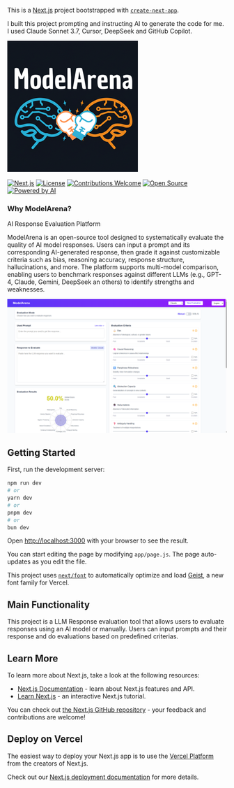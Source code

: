 This is a [Next.js](https://nextjs.org) project bootstrapped with [`create-next-app`](https://github.com/vercel/next.js/tree/canary/packages/create-next-app).

I built this project prompting and instructing AI to generate the code for me. I used Claude Sonnet 3.7, 
Cursor, DeepSeek and GitHub Copilot.

![ModelArena](/ModelArena_logo.png)

[![Next.js](https://img.shields.io/badge/Next.js-13.0+-000000?style=flat-square&logo=next.js&logoColor=white)](https://nextjs.org/)
[![License](https://img.shields.io/badge/License-MIT-blue.svg)](https://opensource.org/licenses/MIT)
[![Contributions Welcome](https://img.shields.io/badge/contributions-welcome-brightgreen.svg?style=flat)](https://github.com/yourusername/model-arena/issues)
[![Open Source](https://badges.frapsoft.com/os/v1/open-source.svg?v=103)](https://opensource.org/)
[![Powered by AI](https://img.shields.io/badge/Powered%20by-AI-blueviolet)](https://github.com/yourusername/model-arena)

### Why ModelArena?

AI Response Evaluation Platform

ModelArena is an open-source tool designed to systematically evaluate the quality of AI model responses. Users can input a prompt and its corresponding AI-generated response, then grade it against customizable criteria such as bias, reasoning accuracy, response structure, hallucinations, and more. The platform supports multi-model comparison, enabling users to benchmark responses against different LLMs (e.g., GPT-4, Claude, Gemini, DeepSeek an others) to identify strengths and weaknesses.

![ModelArena](/public/dashboard1.png)

## Getting Started

First, run the development server:

```bash
npm run dev
# or
yarn dev
# or
pnpm dev
# or
bun dev
```

Open [http://localhost:3000](http://localhost:3000) with your browser to see the result.

You can start editing the page by modifying `app/page.js`. The page auto-updates as you edit the file.

This project uses [`next/font`](https://nextjs.org/docs/app/building-your-application/optimizing/fonts) to automatically optimize and load [Geist](https://vercel.com/font), a new font family for Vercel.

## Main Functionality

This project is a LLM Response evaluation tool that allows users to evaluate responses using an AI model or manually. Users can input prompts and their response and do evaluations based on predefined criterias.

## Learn More

To learn more about Next.js, take a look at the following resources:

- [Next.js Documentation](https://nextjs.org/docs) - learn about Next.js features and API.
- [Learn Next.js](https://nextjs.org/learn) - an interactive Next.js tutorial.

You can check out [the Next.js GitHub repository](https://github.com/vercel/next.js) - your feedback and contributions are welcome!

## Deploy on Vercel

The easiest way to deploy your Next.js app is to use the [Vercel Platform](https://vercel.com/new?utm_medium=default-template&filter=next.js&utm_source=create-next-app&utm_campaign=create-next-app-readme) from the creators of Next.js.

Check out our [Next.js deployment documentation](https://nextjs.org/docs/app/building-your-application/deploying) for more details.
